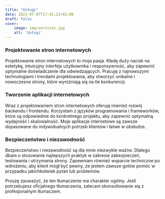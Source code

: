 ```yaml
---
title: "Usługi"
date: 2023-07-07T17:41:21+02:00
draft: false
cover:
    image: img/services.jpg
    alt: 'Usługi'
---
```


### Projektowanie stron internetowych

Projektowanie stron internetowych to moja pasja. Kładę duży nacisk na estetykę, intuicyjny interfejs użytkownika i responsywność, aby zapewnić optymalne doświadczenie dla odwiedzających. Pracuję z najnowszymi technologiami i trendami projektowania, aby stworzyć unikalne i nowoczesne strony, które wyróżniają się na tle konkurencji.

### Tworzenie aplikacji internetowych

Wraz z projektowaniem stron internetowych oferuję również rozwój backendu i frontendu. Korzystam z języków programowania i frameworków, które są odpowiednie do konkretnego projektu, aby zapewnić optymalną wydajność i skalowalność. Moje aplikacje internetowe są zawsze dopasowane do indywidualnych potrzeb klientów i łatwe w obsłudze.

### Bezpieczeństwo i niezawodność

Bezpieczeństwo i niezawodność są dla mnie niezwykle ważne. Dlatego dbam o stosowanie najlepszych praktyk w zakresie zabezpieczeń, testowania i utrzymania strony. Zapewniam również wsparcie techniczne po wdrożeniu, aby klient mógł być pewny, że jestem zawsze gotów pomóc w przypadku jakichkolwiek pytań lub problemów.

Proszę zauważyć, że ten tłumaczenie ma charakter ogólny. Jeśli potrzebujesz oficjalnego tłumaczenia, zalecam skonsultowanie się z profesjonalnym tłumaczem.